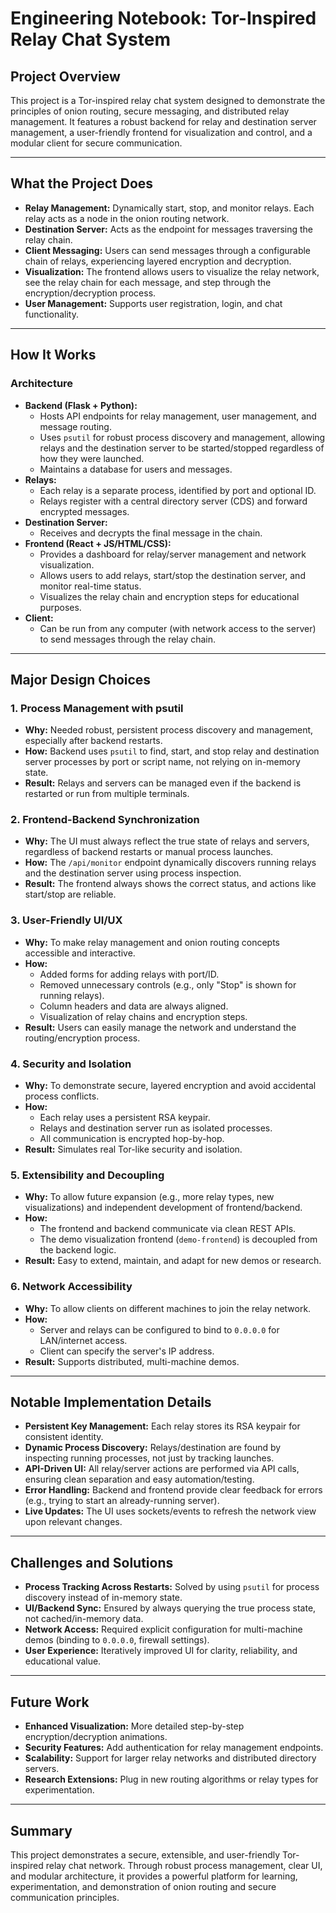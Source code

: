 # Engineering Notebook: Tor-Inspired Relay Chat System

## Project Overview
This project is a Tor-inspired relay chat system designed to demonstrate the principles of onion routing, secure messaging, and distributed relay management. It features a robust backend for relay and destination server management, a user-friendly frontend for visualization and control, and a modular client for secure communication.

---

## What the Project Does
- **Relay Management:** Dynamically start, stop, and monitor relays. Each relay acts as a node in the onion routing network.
- **Destination Server:** Acts as the endpoint for messages traversing the relay chain.
- **Client Messaging:** Users can send messages through a configurable chain of relays, experiencing layered encryption and decryption.
- **Visualization:** The frontend allows users to visualize the relay network, see the relay chain for each message, and step through the encryption/decryption process.
- **User Management:** Supports user registration, login, and chat functionality.

---

## How It Works
### Architecture
- **Backend (Flask + Python):**
  - Hosts API endpoints for relay management, user management, and message routing.
  - Uses `psutil` for robust process discovery and management, allowing relays and the destination server to be started/stopped regardless of how they were launched.
  - Maintains a database for users and messages.
- **Relays:**
  - Each relay is a separate process, identified by port and optional ID.
  - Relays register with a central directory server (CDS) and forward encrypted messages.
- **Destination Server:**
  - Receives and decrypts the final message in the chain.
- **Frontend (React + JS/HTML/CSS):**
  - Provides a dashboard for relay/server management and network visualization.
  - Allows users to add relays, start/stop the destination server, and monitor real-time status.
  - Visualizes the relay chain and encryption steps for educational purposes.
- **Client:**
  - Can be run from any computer (with network access to the server) to send messages through the relay chain.

---

## Major Design Choices
### 1. **Process Management with psutil**
- **Why:** Needed robust, persistent process discovery and management, especially after backend restarts.
- **How:** Backend uses `psutil` to find, start, and stop relay and destination server processes by port or script name, not relying on in-memory state.
- **Result:** Relays and servers can be managed even if the backend is restarted or run from multiple terminals.

### 2. **Frontend-Backend Synchronization**
- **Why:** The UI must always reflect the true state of relays and servers, regardless of backend restarts or manual process launches.
- **How:** The `/api/monitor` endpoint dynamically discovers running relays and the destination server using process inspection.
- **Result:** The frontend always shows the correct status, and actions like start/stop are reliable.

### 3. **User-Friendly UI/UX**
- **Why:** To make relay management and onion routing concepts accessible and interactive.
- **How:**
  - Added forms for adding relays with port/ID.
  - Removed unnecessary controls (e.g., only "Stop" is shown for running relays).
  - Column headers and data are always aligned.
  - Visualization of relay chains and encryption steps.
- **Result:** Users can easily manage the network and understand the routing/encryption process.

### 4. **Security and Isolation**
- **Why:** To demonstrate secure, layered encryption and avoid accidental process conflicts.
- **How:**
  - Each relay uses a persistent RSA keypair.
  - Relays and destination server run as isolated processes.
  - All communication is encrypted hop-by-hop.
- **Result:** Simulates real Tor-like security and isolation.

### 5. **Extensibility and Decoupling**
- **Why:** To allow future expansion (e.g., more relay types, new visualizations) and independent development of frontend/backend.
- **How:**
  - The frontend and backend communicate via clean REST APIs.
  - The demo visualization frontend (`demo-frontend`) is decoupled from the backend logic.
- **Result:** Easy to extend, maintain, and adapt for new demos or research.

### 6. **Network Accessibility**
- **Why:** To allow clients on different machines to join the relay network.
- **How:**
  - Server and relays can be configured to bind to `0.0.0.0` for LAN/internet access.
  - Client can specify the server's IP address.
- **Result:** Supports distributed, multi-machine demos.

---

## Notable Implementation Details
- **Persistent Key Management:** Each relay stores its RSA keypair for consistent identity.
- **Dynamic Process Discovery:** Relays/destination are found by inspecting running processes, not just by tracking launches.
- **API-Driven UI:** All relay/server actions are performed via API calls, ensuring clean separation and easy automation/testing.
- **Error Handling:** Backend and frontend provide clear feedback for errors (e.g., trying to start an already-running server).
- **Live Updates:** The UI uses sockets/events to refresh the network view upon relevant changes.

---

## Challenges and Solutions
- **Process Tracking Across Restarts:** Solved by using `psutil` for process discovery instead of in-memory state.
- **UI/Backend Sync:** Ensured by always querying the true process state, not cached/in-memory data.
- **Network Access:** Required explicit configuration for multi-machine demos (binding to `0.0.0.0`, firewall settings).
- **User Experience:** Iteratively improved UI for clarity, reliability, and educational value.

---

## Future Work
- **Enhanced Visualization:** More detailed step-by-step encryption/decryption animations.
- **Security Features:** Add authentication for relay management endpoints.
- **Scalability:** Support for larger relay networks and distributed directory servers.
- **Research Extensions:** Plug in new routing algorithms or relay types for experimentation.

---

## Summary
This project demonstrates a secure, extensible, and user-friendly Tor-inspired relay chat network. Through robust process management, clear UI, and modular architecture, it provides a powerful platform for learning, experimentation, and demonstration of onion routing and secure communication principles.
